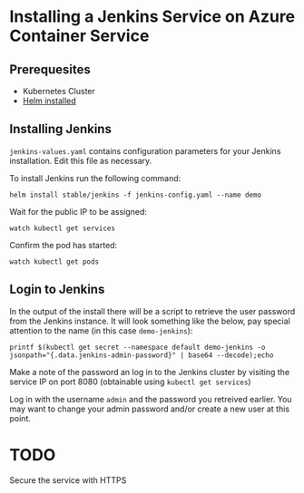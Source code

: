 # Installing a Jenkins Service on Azure Container Service

## Prerequesites

  * Kubernetes Cluster
  * [Helm installed](https://github.com/kubernetes/helm#install)

## Installing Jenkins

`jenkins-values.yaml` contains configuration parameters for your
Jenkins installation. Edit this file as necessary.

To install Jenkins run the following command:

`helm install stable/jenkins -f jenkins-config.yaml --name demo`

Wait for the public IP to be assigned:

`watch kubectl get services`

Confirm the pod has started:

`watch kubectl get pods`

## Login to Jenkins

In the output of the install there will be a script to retrieve the user password from the Jenkins instance. It will look something like the below, pay special attention to the name (in this case `demo-jenkins`):

`printf $(kubectl get secret --namespace default demo-jenkins -o jsonpath="{.data.jenkins-admin-password}" | base64 --decode);echo`

Make a note of the password an log in to the Jenkins cluster by
visiting the service IP on port 8080 (obtainable using `kubectl get services`)

Log in with the username `admin` and the password you retreived earlier. You may want to change your admin password and/or create a new user at this point.

# TODO

Secure the service with HTTPS
